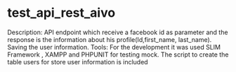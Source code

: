 # test_api_rest_aivo
Description:
API endpoint which receive a facebook id as parameter and the response is the information about his profile(Id,first_name, last_name). 
Saving the user information.
Tools:
For the development it was used SLIM Framework , XAMPP  and PHPUNIT for testing mock. 
The script to create the table users for store user information is included

 

